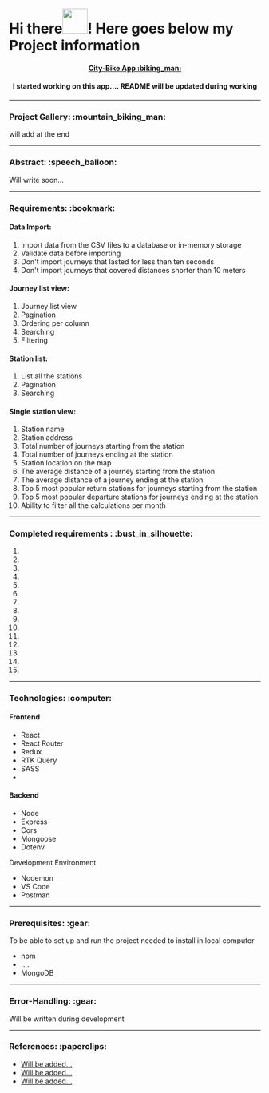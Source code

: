 # Hi there<img src="https://media.giphy.com/media/l4S95aLS28TNZDlzbX/giphy.gif" width="50" height="50"/>! Here goes below my Project information

<div>
<h4 align="center"><a href="">City-Bike App :biking_man:</a></h4>
</div>

<div>
<h4 align="center">I started working on this app.... README will be updated during working </h4>
</div>

---

<div>
<h3 align="left">Project Gallery: :mountain_biking_man:</h3>

<p>will add at the end</p>


</div>

---

<h3 align="left">Abstract: :speech_balloon:</h3>

<div align="left">Will write soon...<br>
</div>

---

<h3 align="left">Requirements: :bookmark:</h3>

<h4 align="left" font="bold">Data Import:</h4>

<ol type="1">
<li>Import data from the CSV files to a database or in-memory storage</li>
<li>Validate data before importing</li>
<li>Don't import journeys that lasted for less than ten seconds</li>
<li>Don't import journeys that covered distances shorter than 10 meters</li>
</ol>

<h4 align="left" font="bold">Journey list view:</h4>

<ol type="1">
<li>Journey list view</li>
<li>Pagination</li>
<li>Ordering per column</li>
<li>Searching</li>
<li>Filtering</li>
</ol>

<h4 align="left" font="bold">Station list:</h4>

<ol type="1">
<li>List all the stations</li>
<li>Pagination</li>
<li>Searching</li>
</ol>

<h4 align="left" font="bold">Single station view:</h4>

<ol type="1">
<li>Station name</li>
<li>Station address</li>
<li>Total number of journeys starting from the station</li>
<li>Total number of journeys ending at the station</li>
<li>Station location on the map</li>
<li>The average distance of a journey starting from the station</li>
<li>The average distance of a journey ending at the station</li>
<li>Top 5 most popular return stations for journeys starting from the station</li>
<li>Top 5 most popular departure stations for journeys ending at the station</li>
<li>Ability to filter all the calculations per month</li>
</ol>

---

<h3 align="left">Completed requirements : :bust_in_silhouette:</h3>

<ol type="1">
<li></li>
<li></li>
<li></li>
<li></li>
<li></li>
<li></li>
<li></li>
<li></li>
<li></li>
<li></li>
<li></li>
<li></li>
<li></li>
<li></li>
<li></li>
</ol>

---

<h3 align="left">Technologies: :computer:</h3>

<h4 align="left" font="bold">Frontend</h4>

<ul>
<li>React</li>
<li>React Router</li>
<li>Redux</li>
<li>RTK Query</li>
<li>SASS</li>
<li></li>
</ul>

<h4 align="left" font="bold">Backend</h4>

<ul>
<li>Node</li>
<li>Express</li>
<li>Cors</li>
<li>Mongoose</li>
<li>Dotenv</li>
</ul>

<p align="left" font="bold">Development Environment</p>

<ul>
<li>Nodemon</li>
<li>VS Code</li>
<li>Postman</li>
</ul>

---

<h3 align="left"> Prerequisites: :gear:</h3>
<p align="left">To be able to set up and run the project needed to install in local computer</p>
<ul>
<li>npm</li>
<li>....</li>
<li>MongoDB</li>
</ul>

---

<h3 align="left"> Error-Handling: :gear:</h3>
<p align="left">Will be written during development</p>


----

<h3 align="left">References: :paperclips:</h3>

<ul>
<li><a href="" target="_blank">Will be added...</a></li>
<li><a href="" target="_blank">Will be added...</a></li>
<li><a href="" target="_blank">Will be added...</a></li>
</ul>


